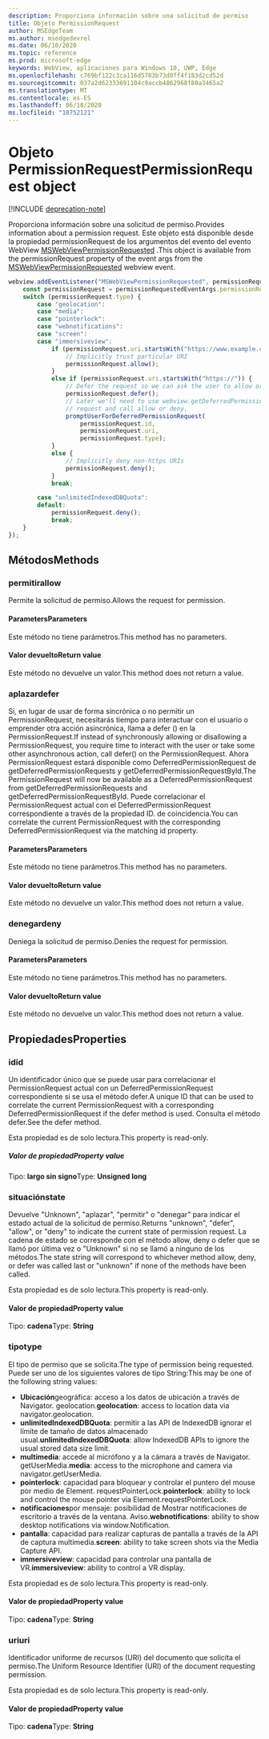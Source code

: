 ```yaml
---
description: Proporciona información sobre una solicitud de permiso
title: Objeto PermissionRequest
author: MSEdgeTeam
ms.author: msedgedevrel
ms.date: 06/10/2020
ms.topic: reference
ms.prod: microsoft-edge
keywords: WebView, aplicaciones para Windows 10, UWP, Edge
ms.openlocfilehash: c769bf122c3ca116d5783b73d0ff4f183d2cd52d
ms.sourcegitcommit: 037a2d62333691104c9accb4862968f80a3465a2
ms.translationtype: MT
ms.contentlocale: es-ES
ms.lasthandoff: 06/18/2020
ms.locfileid: "10752121"
---
```

# <span data-ttu-id="a2dd9-104">Objeto PermissionRequest</span><span class="sxs-lookup"><span data-stu-id="a2dd9-104">PermissionRequest object</span></span>  

[!INCLUDE [deprecation-note](../includes/deprecation-note.md)]  

<span data-ttu-id="a2dd9-105">Proporciona información sobre una solicitud de permiso.</span><span class="sxs-lookup"><span data-stu-id="a2dd9-105">Provides information about a permission request.</span></span> <span data-ttu-id="a2dd9-106">Este objeto está disponible desde la propiedad permissionRequest de los argumentos del evento del evento WebView [MSWebViewPermissionRequested](../webview.md#mswebviewpermissionrequested) .</span><span class="sxs-lookup"><span data-stu-id="a2dd9-106">This object is available from the permissionRequest property of the event args from the [MSWebViewPermissionRequested](../webview.md#mswebviewpermissionrequested) webview event.</span></span>  

```javascript
webview.addEventListener("MSWebViewPermissionRequested", permissionRequestedEventArgs => {
    const permissionRequest = permissionRequestedEventArgs.permissionRequest;
    switch (permissionRequest.type) {
        case "geolocation":
        case "media":
        case "pointerlock":
        case "webnotifications":
        case "screen":
        case "immersiveview":
            if (permissionRequest.uri.startsWith("https://www.example.com/")) {
                // Implicitly trust particular URI
                permissionRequest.allow();
            }
            else if (permissionRequest.uri.startsWith("https://")) {
                // Defer the request so we can ask the user to allow or deny the request
                permissionRequest.defer();
                // Later we'll need to use webview.getDeferredPermissionRequestById for this
                // request and call allow or deny.
                promptUserForDeferredPermissionRequest(
                    permissionRequest.id,
                    permissionRequest.uri,
                    permissionRequest.type);
            }
            else {
                // Implicitly deny non-https URIs
                permissionRequest.deny();
            }
            break;

        case "unlimitedIndexedDBQuota":
        default:
            permissionRequest.deny();
            break;
    }
});
```  

## <span data-ttu-id="a2dd9-107">Métodos</span><span class="sxs-lookup"><span data-stu-id="a2dd9-107">Methods</span></span>  

### <span data-ttu-id="a2dd9-108">permitir</span><span class="sxs-lookup"><span data-stu-id="a2dd9-108">allow</span></span>  

<span data-ttu-id="a2dd9-109">Permite la solicitud de permiso.</span><span class="sxs-lookup"><span data-stu-id="a2dd9-109">Allows the request for permission.</span></span>  

#### <span data-ttu-id="a2dd9-110">Parameters</span><span class="sxs-lookup"><span data-stu-id="a2dd9-110">Parameters</span></span>  

<span data-ttu-id="a2dd9-111">Este método no tiene parámetros.</span><span class="sxs-lookup"><span data-stu-id="a2dd9-111">This method has no parameters.</span></span>  

#### <span data-ttu-id="a2dd9-112">Valor devuelto</span><span class="sxs-lookup"><span data-stu-id="a2dd9-112">Return value</span></span>  

<span data-ttu-id="a2dd9-113">Este método no devuelve un valor.</span><span class="sxs-lookup"><span data-stu-id="a2dd9-113">This method does not return a value.</span></span>  

### <span data-ttu-id="a2dd9-114">aplazar</span><span class="sxs-lookup"><span data-stu-id="a2dd9-114">defer</span></span>  

<span data-ttu-id="a2dd9-115">Si, en lugar de usar de forma sincrónica o no permitir un PermissionRequest, necesitarás tiempo para interactuar con el usuario o emprender otra acción asincrónica, llama a defer () en la PermissionRequest.</span><span class="sxs-lookup"><span data-stu-id="a2dd9-115">If instead of synchronously allowing or disallowing a PermissionRequest, you require time to interact with the user or take some other asynchronous action, call defer() on the PermissionRequest.</span></span>  <span data-ttu-id="a2dd9-116">Ahora PermissionRequest estará disponible como DeferredPermissionRequest de getDeferredPermissionRequests y getDeferredPermissionRequestById.</span><span class="sxs-lookup"><span data-stu-id="a2dd9-116">The PermissionRequest will now be available as a DeferredPermissionRequest from getDeferredPermissionRequests and getDeferredPermissionRequestById.</span></span>  <span data-ttu-id="a2dd9-117">Puede correlacionar el PermissionRequest actual con el DeferredPermissionRequest correspondiente a través de la propiedad ID. de coincidencia.</span><span class="sxs-lookup"><span data-stu-id="a2dd9-117">You can correlate the current PermissionRequest with the corresponding DeferredPermissionRequest via the matching id property.</span></span>  

#### <span data-ttu-id="a2dd9-118">Parameters</span><span class="sxs-lookup"><span data-stu-id="a2dd9-118">Parameters</span></span>  

<span data-ttu-id="a2dd9-119">Este método no tiene parámetros.</span><span class="sxs-lookup"><span data-stu-id="a2dd9-119">This method has no parameters.</span></span>  

#### <span data-ttu-id="a2dd9-120">Valor devuelto</span><span class="sxs-lookup"><span data-stu-id="a2dd9-120">Return value</span></span>  

<span data-ttu-id="a2dd9-121">Este método no devuelve un valor.</span><span class="sxs-lookup"><span data-stu-id="a2dd9-121">This method does not return a value.</span></span>  

### <span data-ttu-id="a2dd9-122">denegar</span><span class="sxs-lookup"><span data-stu-id="a2dd9-122">deny</span></span>  

<span data-ttu-id="a2dd9-123">Deniega la solicitud de permiso.</span><span class="sxs-lookup"><span data-stu-id="a2dd9-123">Denies the request for permission.</span></span>  

#### <span data-ttu-id="a2dd9-124">Parameters</span><span class="sxs-lookup"><span data-stu-id="a2dd9-124">Parameters</span></span>  

<span data-ttu-id="a2dd9-125">Este método no tiene parámetros.</span><span class="sxs-lookup"><span data-stu-id="a2dd9-125">This method has no parameters.</span></span>  

#### <span data-ttu-id="a2dd9-126">Valor devuelto</span><span class="sxs-lookup"><span data-stu-id="a2dd9-126">Return value</span></span>  

<span data-ttu-id="a2dd9-127">Este método no devuelve un valor.</span><span class="sxs-lookup"><span data-stu-id="a2dd9-127">This method does not return a value.</span></span>  

## <span data-ttu-id="a2dd9-128">Propiedades</span><span class="sxs-lookup"><span data-stu-id="a2dd9-128">Properties</span></span>  

### <span data-ttu-id="a2dd9-129">id</span><span class="sxs-lookup"><span data-stu-id="a2dd9-129">id</span></span>  

<span data-ttu-id="a2dd9-130">Un identificador único que se puede usar para correlacionar el PermissionRequest actual con un DeferredPermissionRequest correspondiente si se usa el método defer.</span><span class="sxs-lookup"><span data-stu-id="a2dd9-130">A unique ID that can be used to correlate the current PermissionRequest with a corresponding DeferredPermissionRequest if the defer method is used.</span></span>  <span data-ttu-id="a2dd9-131">Consulta el método defer.</span><span class="sxs-lookup"><span data-stu-id="a2dd9-131">See the defer method.</span></span>  

<span data-ttu-id="a2dd9-132">Esta propiedad es de solo lectura.</span><span class="sxs-lookup"><span data-stu-id="a2dd9-132">This property is read-only.</span></span>  

##### <span data-ttu-id="a2dd9-133">Valor de propiedad</span><span class="sxs-lookup"><span data-stu-id="a2dd9-133">Property value</span></span>  

<span data-ttu-id="a2dd9-134">Tipo: **largo sin signo**</span><span class="sxs-lookup"><span data-stu-id="a2dd9-134">Type: **Unsigned long**</span></span>  

### <span data-ttu-id="a2dd9-135">situación</span><span class="sxs-lookup"><span data-stu-id="a2dd9-135">state</span></span>  

<span data-ttu-id="a2dd9-136">Devuelve "Unknown", "aplazar", "permitir" o "denegar" para indicar el estado actual de la solicitud de permiso.</span><span class="sxs-lookup"><span data-stu-id="a2dd9-136">Returns "unknown", "defer", "allow", or "deny" to indicate the current state of permission request.</span></span>  <span data-ttu-id="a2dd9-137">La cadena de estado se corresponde con el método allow, deny o defer que se llamó por última vez o "Unknown" si no se llamó a ninguno de los métodos.</span><span class="sxs-lookup"><span data-stu-id="a2dd9-137">The state string will correspond to whichever method allow, deny, or defer was called last or "unknown" if none of the methods have been called.</span></span>  

<span data-ttu-id="a2dd9-138">Esta propiedad es de solo lectura.</span><span class="sxs-lookup"><span data-stu-id="a2dd9-138">This property is read-only.</span></span>  

#### <span data-ttu-id="a2dd9-139">Valor de propiedad</span><span class="sxs-lookup"><span data-stu-id="a2dd9-139">Property value</span></span>  

<span data-ttu-id="a2dd9-140">Tipo: **cadena**</span><span class="sxs-lookup"><span data-stu-id="a2dd9-140">Type: **String**</span></span>  

### <span data-ttu-id="a2dd9-141">tipo</span><span class="sxs-lookup"><span data-stu-id="a2dd9-141">type</span></span>  

<span data-ttu-id="a2dd9-142">El tipo de permiso que se solicita.</span><span class="sxs-lookup"><span data-stu-id="a2dd9-142">The type of permission being requested.</span></span> <span data-ttu-id="a2dd9-143">Puede ser uno de los siguientes valores de tipo String:</span><span class="sxs-lookup"><span data-stu-id="a2dd9-143">This may be one of the following string values:</span></span>  

*   <span data-ttu-id="a2dd9-144">**Ubicación**geográfica: acceso a los datos de ubicación a través de Navigator. geolocation.</span><span class="sxs-lookup"><span data-stu-id="a2dd9-144">**geolocation**: access to location data via navigator.geolocation.</span></span>  
*   <span data-ttu-id="a2dd9-145">**unlimitedIndexedDBQuota**: permitir a las API de IndexedDB ignorar el límite de tamaño de datos almacenado usual.</span><span class="sxs-lookup"><span data-stu-id="a2dd9-145">**unlimitedIndexedDBQuota**: allow IndexedDB APIs to ignore the usual stored data size limit.</span></span>  
*   <span data-ttu-id="a2dd9-146">**multimedia**: accede al micrófono y a la cámara a través de Navigator. getUserMedia.</span><span class="sxs-lookup"><span data-stu-id="a2dd9-146">**media**: access to the microphone and camera via navigator.getUserMedia.</span></span>  
*   <span data-ttu-id="a2dd9-147">**pointerlock**: capacidad para bloquear y controlar el puntero del mouse por medio de Element. requestPointerLock.</span><span class="sxs-lookup"><span data-stu-id="a2dd9-147">**pointerlock**: ability to lock and control the mouse pointer via Element.requestPointerLock.</span></span>  
*   <span data-ttu-id="a2dd9-148">**notificaciones**por mensaje: posibilidad de Mostrar notificaciones de escritorio a través de la ventana. Aviso.</span><span class="sxs-lookup"><span data-stu-id="a2dd9-148">**webnotifications**: ability to show desktop notifications via window.Notification.</span></span>  
*   <span data-ttu-id="a2dd9-149">**pantalla**: capacidad para realizar capturas de pantalla a través de la API de captura multimedia.</span><span class="sxs-lookup"><span data-stu-id="a2dd9-149">**screen**: ability to take screen shots via the Media Capture API.</span></span>  
*   <span data-ttu-id="a2dd9-150">**immersiveview**: capacidad para controlar una pantalla de VR.</span><span class="sxs-lookup"><span data-stu-id="a2dd9-150">**immersiveview**: ability to control a VR display.</span></span>  

<span data-ttu-id="a2dd9-151">Esta propiedad es de solo lectura.</span><span class="sxs-lookup"><span data-stu-id="a2dd9-151">This property is read-only.</span></span>  

#### <span data-ttu-id="a2dd9-152">Valor de propiedad</span><span class="sxs-lookup"><span data-stu-id="a2dd9-152">Property value</span></span>  

<span data-ttu-id="a2dd9-153">Tipo: **cadena**</span><span class="sxs-lookup"><span data-stu-id="a2dd9-153">Type: **String**</span></span>  

### <span data-ttu-id="a2dd9-154">uri</span><span class="sxs-lookup"><span data-stu-id="a2dd9-154">uri</span></span>  

<span data-ttu-id="a2dd9-155">Identificador uniforme de recursos (URI) del documento que solicita el permiso.</span><span class="sxs-lookup"><span data-stu-id="a2dd9-155">The Uniform Resource Identifier (URI) of the document requesting permission.</span></span>  

<span data-ttu-id="a2dd9-156">Esta propiedad es de solo lectura.</span><span class="sxs-lookup"><span data-stu-id="a2dd9-156">This property is read-only.</span></span>  

#### <span data-ttu-id="a2dd9-157">Valor de propiedad</span><span class="sxs-lookup"><span data-stu-id="a2dd9-157">Property value</span></span>  

<span data-ttu-id="a2dd9-158">Tipo: **cadena**</span><span class="sxs-lookup"><span data-stu-id="a2dd9-158">Type: **String**</span></span>  
